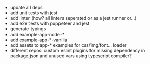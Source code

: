 - update all deps
- add unit tests with jest
- add linter (how? all linters seperated or as a jest runner or...)
- add e2e tests with puppeteer and jest
- generate typings
- add example-app-node-*
- add example-app-*-vanilla
- add assets to app-* examples for css/img/font... loader
- different repos: custom eslint plugins for missing dependency in package.json and unused vars using typescript compiler?